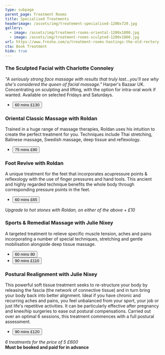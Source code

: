 ```yaml
---
type: subpage
parent_page: Treatment Rooms
title: Specialised Treatments
headerimage: /assets/img/treatement-specialised-1200x720.jpg
gallery:
  - image: /assets/img/treatment-rooms-oriental-1200x1800.jpg
  - image: /assets/img/treatment-rooms-sculpted-1200x1800.jpg
url: https://www.fresha.com/a/treatment-rooms-hastings-the-old-rectory-harold-road-uk-cro1x5rw?pId=86052
cta: Book Treatment
hide: true
---
```

### The Sculpted Facial with Charlotte Connoley

*"A seriously strong face massage with results that truly last...you'll see why she's considered the queen of facial massage."* Harper's Bazaar UK. Concentrating on sculpting and lifting, with the option for intra-oral work if wanted. Available on selected Fridays and Saturdays.

* <a href="https://www.fresha.com/a/treatment-rooms-hastings-the-old-rectory-harold-road-uk-cro1x5rw?pId=86052"><button>60 mins £130</button></a>

### Oriental Classic Massage with Roldan

Trained in a huge range of massage therapies, Roldan uses his intuition to create the perfect treatment for you. Techniques include Thai stretching, Balinese massage, Swedish massage, deep tissue and reflexology.

* <a href="https://www.fresha.com/a/treatment-rooms-hastings-the-old-rectory-harold-road-uk-cro1x5rw?pId=86052"><button>75 mins £90</button></a>

### Foot Revive with Roldan

A unique treatment for the feet that incorporates acupressure points & reflexology with the use of finger pressures and hand tools. This ancient and highly regarded technique benefits the whole body through corresponding pressure points in the feet.

* <a href="https://www.fresha.com/a/treatment-rooms-hastings-the-old-rectory-harold-road-uk-cro1x5rw?pId=86052"><button>60 mins £65</button></a>

*Upgrade to hot stones with Roldan, on either of the above + £10*

### Sports & Remedial Massage with Julie Nixey

A targeted treatment to relieve specific muscle tension, aches and pains incorporating a number of special techniques, stretching and gentle mobilisation alongside deep tissue massage.

* <a href="https://www.fresha.com/a/treatment-rooms-hastings-the-old-rectory-harold-road-uk-cro1x5rw?pId=86052"><button>60 mins 80</button></a>
* <a href="https://www.fresha.com/a/treatment-rooms-hastings-the-old-rectory-harold-road-uk-cro1x5rw?pId=86052"><button>90 mins £110</button></a>

### Postural Realignment with Julie Nixey

This powerful soft tissue treatment seeks to re-structure your body by releasing the fascia (the network of connective tissue) and in turn bring your body back into better alignment. Ideal if you have chronic and recurring aches and pains, you feel unbalanced from your sport, your job or just life's repetitive activities. It can be particularly effective after pregnancy and knee/hip surgeries to ease out postural compensations. Carried out over an optimal 6 sessions, this treatment commences with a full postural assessment.

* <a href="https://www.fresha.com/a/treatment-rooms-hastings-the-old-rectory-harold-road-uk-cro1x5rw?pId=86052"><button>90 mins £120</button></a>

*6 treatments for the price of 5 £600*  
**Must be booked and paid for in advance**
